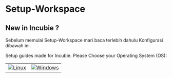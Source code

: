 # Setup-Workspace

## New in Incubie ?

Sebelum memulai Setup-Workspace mari baca terlebih dahulu Konfigurasi dibawah ini.

Setup guides made for Incubie. Please Choose your Operating System (OS):

<table>
  <tr>
    <td>
      <a href="OS/Linux.md">
        <img src="images/linux.png" alt="Linux" />
      </a>
    </td>
    <td>
      <a href="Windows.md">
        <img src="images/windows.png" alt="Windows">
      </a>
    </td>
  </tr>
</table>
